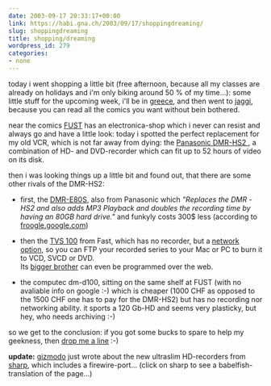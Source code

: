 ```yaml
---
date: 2003-09-17 20:33:17+00:00
link: https://habi.gna.ch/2003/09/17/shoppingdreaming/
slug: shoppingdreaming
title: shopping/dreaming
wordpress_id: 279
categories:
- none
---
```


today i went shopping a little bit (free afternoon, because all my classes are already on holidays and i'm only biking around 50 % of my time...): some little stuff for the upcoming week, i'll be in [greece](http://www.wunderground.com/global/stations/16742.html), and then went to [jaggi](http://www.jaeggi.ch/index_home.php), because you can read all the comics you want without bein bothered.  

near the comics [FUST](http://shop.fust.ch/fust/default.asp) has an electronica-shop which i never can resist and always go and have a little look: today i spotted the perfect replacement for my old VCR, which is not far away from dying: the [Panasonic DMR-HS2 ](http://www.edgereview.com/ataglance.cfm?category=Video&ID=359), a combination of HD- and DVD-recorder which can fit up to 52 hours of video on its disk.  


then i was looking things up a little bit and found out, that there are some other rivals of the DMR-HS2:





  * first, the [DMR-E80S](http://www.federalstereo.com/dvdrewibuin8.html), also from Panasonic which _"Replaces the DMR -HS2 and also adds MP3 Playback and doubles the recording time by having an 80GB hard drive."_ and funkyly costs 300$ less (according to [froogle.google.com](http://froogle.google.com/froogle?q=DMR-HS2&btnG=Froogle+Search&scoring=p))



  * then the [TVS 100](http://www.tv-server.de/content/tv-server/tvs100.htm) from Fast, which has no recorder, but a [network option](http://www.tv-server.de/content/tv-server/n-option.htm), so you can FTP your recorded series to your Mac or PC to burn it to  VCD, SVCD or DVD.  
Its [bigger brother](http://www.tv-server.de/content/tv-server/tvs200.htm) can even be programmed over the web.


  * the computec dm-d100, sitting on the same shelf at FUST (with no avaliable info on google :-) which is cheaper (1000 CHF as opposed to the 1500 CHF one has to pay for the DMR-HS2) but has no recording nor networking ability. it sports a 120 Gb-HD and seems very plasticky, but hey, who needs archiving :-)


so we get to the conclusion: if you got some bucks to spare to help my geekness, then [drop me a line](mailto:habi@gna.ch) :-)




**update:** [gizmodo](http://www.gizmodo.com/archives/008886.php#008886) just wrote about the new ultraslim HD-recorders from [sharp](http://babelfish.altavista.com/babelfish/urltrurl?lp=ja_en&url=http://www.sharp.co.jp/corporate/news/030909.html), which includes a firewire-port... (click on sharp to see a babelfish-translation of the page...)
